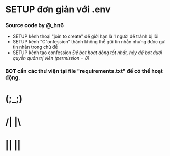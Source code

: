 # SETUP đơn giản với .env 
### Source code by @_hn6 
- SETUP kênh thoại "join to create" để giới hạn là 1 người để tránh bị lỗi
- SETUP kênh "C"onfession" thành không thể gửi tin nhắn nhưng được gửi tin nhắn trong chủ đề 
- SETUP kênh tạo confession 
*Để bot hoạt động tốt nhất, hãy để bot dưới quyền quản trị viên (permission = 8)*

### BOT cần các thư viện tại file "requirements.txt" để có thể hoạt động.

#   (;_;)
#  /|   |\
#   || ||

